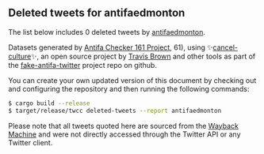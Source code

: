 ## Deleted tweets for antifaedmonton

The list below includes 0 deleted tweets by
[antifaedmonton](https://twitter.com/antifaedmonton).



Datasets generated by [Antifa Checker 161 Project](https://twitter.com/antifacheck161), 61), using ✨[cancel-culture](https://github.com/travisbrown/cancel-culture)✨, an open source project by 
[Travis Brown](https://twitter.com/travisbrown) and other tools as part of the 
[fake-antifa-twitter](https://github.com/antifacheck161/fake-antifa-twitter) project repo on github.

You can create your own updated version of this document by checking out and configuring the
repository and then running the following commands:

```bash
$ cargo build --release
$ target/release/twcc deleted-tweets --report antifaedmonton
```

Please note that all tweets quoted here are sourced from the
[Wayback Machine](https://web.archive.org) and were not directly accessed through the Twitter API or
any Twitter client.

